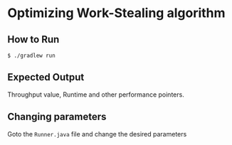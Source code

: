 # Optimizing Work-Stealing algorithm

## How to Run
` $ ./gradlew run `

## Expected Output
Throughput value, Runtime and other performance pointers. 

## Changing parameters
Goto the `Runner.java` file and change the desired parameters 
